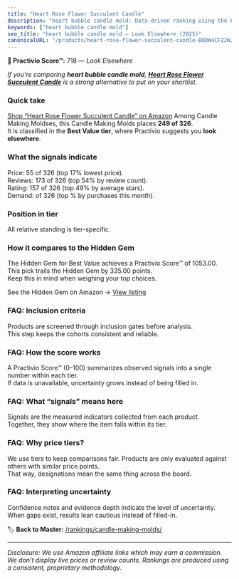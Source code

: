 ```yaml
---
title: "Heart Rose Flower Succulent Candle"
description: "heart bubble candle mold: Data-driven ranking using the Practivio Score™. Positioned by quality, value, demand, findability, momentum."
keywords: ["heart bubble candle mold"]
seo_title: "heart bubble candle mold — Look Elsewhere (2025)"
canonicalURL: "/products/heart-rose-flower-succulent-candle-B0DW4CFZ2W/"
---
```


**🚫 Practivio Score™:** 718 — _Look Elsewhere_


*If you're comparing **heart bubble candle mold**, **[Heart Rose Flower Succulent Candle](https://www.amazon.com/dp/B0DW4CFZ2W?tag=practivio-20)** is a strong alternative to put on your shortlist.*
### Quick take
[Shop “Heart Rose Flower Succulent Candle” on Amazon](https://www.amazon.com/dp/B0DW4CFZ2W?tag=practivio-20)
Among Candle Making Moldses, this Candle Making Molds places **249 of 326**.  
It is classified in the **Best Value tier**, where Practivio suggests you **look elsewhere**.

### What the signals indicate
Price: 55 of 326 (top 17% lowest price).  
Reviews: 173 of 326 (top 54% by review count).  
Rating: 157 of 326 (top 49% by average stars).  
Demand:  of 326 (top % by purchases this month).

### Position in tier
All relative standing is tier-specific.

### How it compares to the Hidden Gem
The Hidden Gem for Best Value achieves a Practivio Score™ of 1053.00.  
This pick trails the Hidden Gem by 335.00 points.  
Keep this in mind when weighing your top choices.  

See the Hidden Gem on Amazon → [View listing](https://www.amazon.com/dp/B07PM3XRXY?tag=practivio-20)

### FAQ: Inclusion criteria
Products are screened through inclusion gates before analysis.  
This step keeps the cohorts consistent and reliable.

### FAQ: How the score works
A Practivio Score™ (0–100) summarizes observed signals into a single number within each tier.  
If data is unavailable, uncertainty grows instead of being filled in.

### FAQ: What “signals” means here
Signals are the measured indicators collected from each product.  
Together, they show where the item falls within its tier.

### FAQ: Why price tiers?
We use tiers to keep comparisons fair. Products are only evaluated against others with similar price points.  
That way, designations mean the same thing across the board.

### FAQ: Interpreting uncertainty
Confidence notes and evidence depth indicate the level of uncertainty.  
When gaps exist, results lean cautious instead of filled-in.


🏷️ **Back to Master:** [/rankings/candle-making-molds/](/rankings/candle-making-molds/)

---
_Disclosure: We use Amazon affiliate links which may earn a commission. We don’t display live prices or review counts. Rankings are produced using a consistent, proprietary methodology._
